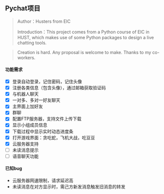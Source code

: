 ## Pychat项目

>Author：Husters from EIC
>
>Introduction：This project comes from a Python course of EIC in HUST, which makes use of some Python packages to design a live chatting tools.

>Creation is hard. Any proposal is welcome to make. Thanks to my co-workers.

#### 功能需求

- [x] 登录自动登录，记住密码，记住头像
- [x] 注册各类信息（包含头像），通过邮箱获取验证码
- [x] 与机器人聊天
- [x] 一对多、多对一好友聊天
- [x] 主界面上加好友
- [x] 群聊
- [x] 配置FTP服务器，支持文件上传下载
- [x] 显示小组成员信息
- [x] 下载过程中显示实时动态进度条
- [x] 打开游戏界面：贪吃蛇，飞机大战，吃豆豆
- [x] 云服务器支持
- [ ] 未读消息提示
- [ ] 语音聊天功能

#### 已知bug
* 云服务器网速限制，请求延迟高
* 未读消息在对方显示时，需己方新发消息触发旧消息的转发

#### 





